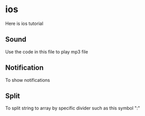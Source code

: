 # ios
Here is ios tutorial

## Sound
Use the code in this file to play mp3 file

## Notification
To show notifications

## Split
To split string to array by specific divider such as this symbol ":"
